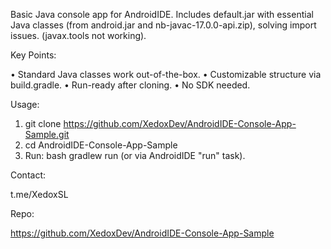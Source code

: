 Basic Java console app for AndroidIDE. Includes default.jar with essential Java classes (from android.jar and nb-javac-17.0.0-api.zip), solving import issues. (javax.tools not working).

Key Points:

•  Standard Java classes work out-of-the-box.
•  Customizable structure via build.gradle.
•  Run-ready after cloning.
•  No SDK needed.

Usage:

1. git clone https://github.com/XedoxDev/AndroidIDE-Console-App-Sample.git
2. cd AndroidIDE-Console-App-Sample
3. Run: bash gradlew run (or via AndroidIDE "run" task).

Contact:

t.me/XedoxSL

Repo:

https://github.com/XedoxDev/AndroidIDE-Console-App-Sample